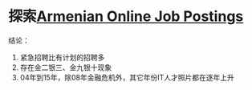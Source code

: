 
# 探索[Armenian Online Job Postings](https://www.kaggle.com/udacity/armenian-online-job-postings)

结论：
1. 紧急招聘比有计划的招聘多
2. 存在金二银三、金九银十现象
3. 04年到15年，除08年金融危机外，其它年份IT人才照片都在逐年上升
